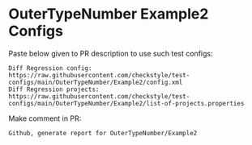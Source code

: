 # OuterTypeNumber Example2 Configs
Paste below given to PR description to use such test configs:
```
Diff Regression config: https://raw.githubusercontent.com/checkstyle/test-configs/main/OuterTypeNumber/Example2/config.xml
Diff Regression projects: https://raw.githubusercontent.com/checkstyle/test-configs/main/OuterTypeNumber/Example2/list-of-projects.properties
```
Make comment in PR:
```
Github, generate report for OuterTypeNumber/Example2
```

